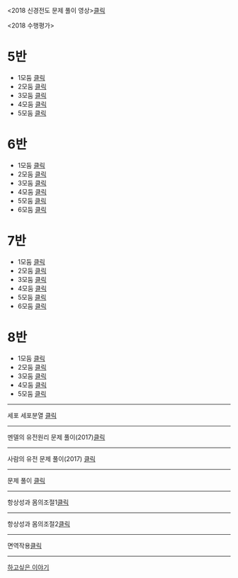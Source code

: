 <2018 신경전도 문제 풀이 영상>[클릭](https://youtu.be/o8lS-7GXWxA)  
  
<2018 수행평가>  
# 5반  
- 1모둠 [클릭](https://youtu.be/jxuqN70p-mE) 
- 2모둠 [클릭](https://youtu.be/Szu7-1cgXBY)
- 3모둠 [클릭](https://youtu.be/CheEidwcbnw)
- 4모둠 [클릭](https://youtu.be/yy87fwpyKLM)
- 5모둠 [클릭](https://youtu.be/nc6RMNLGS8Q)    

# 6반      
- 1모둠 [클릭](https://youtu.be/8QIml9DVWM0)  
- 2모둠 [클릭](https://youtu.be/Fl-2KRBe5Mk)  
- 3모둠 [클릭](https://youtu.be/GOV7sCgDFkY)  
- 4모둠 [클릭](https://youtu.be/kSs-y24r45s)    
- 5모둠 [클릭](https://youtu.be/tqrlr0T4mZ8)   
- 6모둠 [클릭](https://youtu.be/7m-SPnTeImg)  

# 7반  
- 1모둠 [클릭](https://youtu.be/V6lQ9rK2cxM)   
- 2모둠 [클릭](https://youtu.be/T-k6VnyipVs)  
- 3모둠 [클릭](https://youtu.be/YqdFg8tJH2M)   
- 4모둠 [클릭](https://youtu.be/0D_sxJ0z2-g)   
- 5모둠 [클릭](https://youtu.be/VaGiNHtl21g)  
- 6모둠 [클릭](https://youtu.be/KDCrVlfA6KA)    

# 8반  
- 1모둠 [클릭](https://youtu.be/8zL-cnQYPoQ)   
- 2모둠 [클릭](https://youtu.be/OH7sJKxVUNo)  
- 3모둠 [클릭](https://youtu.be/PVp9AaqJxDw)   
- 4모둠 [클릭](https://youtu.be/qPz_Zg3C3bI)   
- 5모둠 [클릭](https://youtu.be/UPUHZPQmftM)   

***  



세포 세포분열 [클릭](https://youtu.be/ag-y_Ix0eHw)    
***  
멘델의 유전원리 문제 풀이(2017)[클릭](https://youtu.be/N_FI_YIA5Yw)    
***  
사람의 유전 문제 풀이(2017) [클릭](https://youtu.be/UHtfhYY9v_o)      
***  
문제 풀이 [클릭](https://youtu.be/gt6QWPhgipM)  
***   

항상성과 몸의조절1[클릭](https://youtu.be/_iG46Am9IFM)   
***   
항상성과 몸의조절2[클릭](https://youtu.be/ycIynM7INOA)   
***

면역작용[클릭](https://youtu.be/_u_CtA4ppSM)   

***   

[하고싶은 이야기](http://padlet.com/dreamkii816/25)
